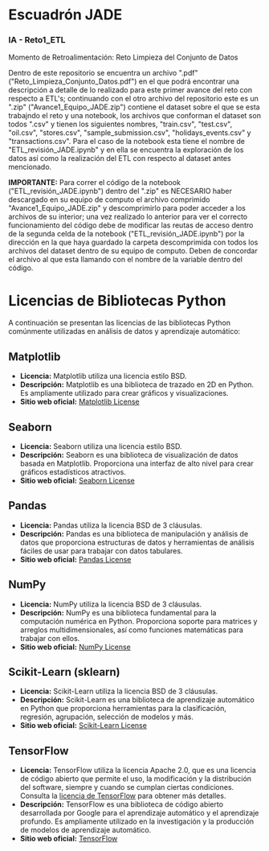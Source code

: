 # Escuadrón JADE 
### IA - Reto1_ETL
Momento de Retroalimentación: Reto Limpieza del Conjunto de Datos

Dentro de este repositorio se encuentra un archivo ".pdf" ("Reto_Limpieza_Conjunto_Datos.pdf") en el que podrá encontrar una descripción a detalle de lo realizado para este primer avance del reto con respecto a ETL's; continuando con el otro archivo del repositorio este es un ".zip" ("Avance1_Equipo_JADE.zip") contiene el dataset sobre el que se esta trabajndo el reto y una notebook, los archivos que conforman el dataset son todos ".csv" y tienen los siguientes nombres, "train.csv", "test.csv", "oil.csv", "stores.csv", "sample_submission.csv", "holidays_events.csv" y "transactions.csv". Para el caso de la notebook esta tiene el nombre de "ETL_revisión_JADE.ipynb" y en ella se encuentra la exploración de los datos así como la realización del ETL con respecto al dataset antes mencionado.

**IMPORTANTE:** Para correr el código de la notebook ("ETL_revisión_JADE.ipynb") dentro del ".zip" es NECESARIO haber descargado en su equipo de computo el archivo comprimido "Avance1_Equipo_JADE.zip" y descomprimirlo para poder acceder a los archivos de su interior; una vez realizado lo anterior para ver el correcto funcionamiento del código debe de modificar las reutas de acceso dentro de la segunda celda de la notebook ("ETL_revisión_JADE.ipynb") por la dirección en la que haya guardado la carpeta descomprimida con todos los archivos del dataset dentro de su equipo de computo. Deben de concordar el archivo al que esta llamando con el nombre de la variable dentro del código.

# Licencias de Bibliotecas Python

A continuación se presentan las licencias de las bibliotecas Python comúnmente utilizadas en análisis de datos y aprendizaje automático:

## Matplotlib
- **Licencia:** Matplotlib utiliza una licencia estilo BSD.
- **Descripción:** Matplotlib es una biblioteca de trazado en 2D en Python. Es ampliamente utilizado para crear gráficos y visualizaciones.
- **Sitio web oficial:** [Matplotlib License](https://matplotlib.org/stable/users/license.html)

## Seaborn
- **Licencia:** Seaborn utiliza una licencia estilo BSD.
- **Descripción:** Seaborn es una biblioteca de visualización de datos basada en Matplotlib. Proporciona una interfaz de alto nivel para crear gráficos estadísticos atractivos.
- **Sitio web oficial:** [Seaborn License](https://seaborn.pydata.org/license.html)

## Pandas
- **Licencia:** Pandas utiliza la licencia BSD de 3 cláusulas.
- **Descripción:** Pandas es una biblioteca de manipulación y análisis de datos que proporciona estructuras de datos y herramientas de análisis fáciles de usar para trabajar con datos tabulares.
- **Sitio web oficial:** [Pandas License](https://pandas.pydata.org/pandas-docs/stable/whatsnew/v1.3.3.html#license)

## NumPy
- **Licencia:** NumPy utiliza la licencia BSD de 3 cláusulas.
- **Descripción:** NumPy es una biblioteca fundamental para la computación numérica en Python. Proporciona soporte para matrices y arreglos multidimensionales, así como funciones matemáticas para trabajar con ellos.
- **Sitio web oficial:** [NumPy License](https://numpy.org/doc/stable/license.html)

## Scikit-Learn (sklearn)
- **Licencia:** Scikit-Learn utiliza la licencia BSD de 3 cláusulas.
- **Descripción:** Scikit-Learn es una biblioteca de aprendizaje automático en Python que proporciona herramientas para la clasificación, regresión, agrupación, selección de modelos y más.
- **Sitio web oficial:** [Scikit-Learn License](https://scikit-learn.org/stable/whats_new/v1.1.0.html#id9)

## TensorFlow
- **Licencia:** TensorFlow utiliza la licencia Apache 2.0, que es una licencia de código abierto que permite el uso, la modificación y la distribución del software, siempre y cuando se cumplan ciertas condiciones. Consulta la [licencia de TensorFlow](https://www.tensorflow.org/license) para obtener más detalles.
- **Descripción:** TensorFlow es una biblioteca de código abierto desarrollada por Google para el aprendizaje automático y el aprendizaje profundo. Es ampliamente utilizado en la investigación y la producción de modelos de aprendizaje automático.
- **Sitio web oficial:** [TensorFlow](https://www.tensorflow.org/)


